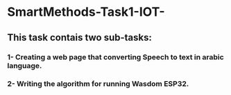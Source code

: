 # SmartMethods-Task1-IOT-
## This task contais two sub-tasks:
### 1- Creating a web page that converting Speech to text in arabic language.
### 2- Writing the algorithm for running Wasdom ESP32.
